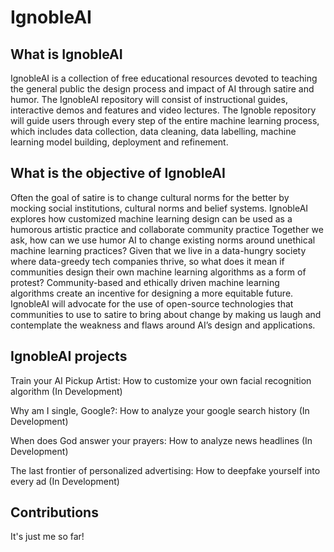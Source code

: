 # IgnobleAI

## What is IgnobleAI

IgnobleAI is a collection of free educational resources devoted to teaching the general public the design process and impact of AI through satire and humor.  The IgnobleAI repository will consist of instructional guides, interactive demos and features and video lectures. The Ignoble repository will guide users through every step of the entire machine learning process, which includes data collection, data cleaning, data labelling, machine learning model building, deployment and refinement.


## What is the objective of IgnobleAI

Often the goal of satire is to change cultural norms for the better by mocking social institutions, cultural norms and belief systems. IgnobleAI explores how customized machine learning design can be used as a humorous artistic practice and collaborate community practice Together we ask, how can we use humor AI to change existing norms around unethical machine learning practices? Given that we live in a data-hungry society where data-greedy tech companies thrive, so what does it mean if communities design their own machine learning algorithms as a form of protest? Community-based and ethically driven machine learning algorithms create an incentive for designing a more equitable future. IgnobleAI will advocate for the use of open-source technologies that communities to use to satire to bring about change by making us laugh and contemplate the weakness and flaws around AI’s design and applications. 

## IgnobleAI projects

Train your AI Pickup Artist: How to customize your own facial recognition algorithm (In Development)

Why am I single, Google?: How to analyze your google search history (In Development)

When does God answer your prayers: How to analyze news headlines (In Development)

The last frontier of personalized advertising: How to deepfake yourself into every ad (In Development)

## Contributions

It's just me so far!
